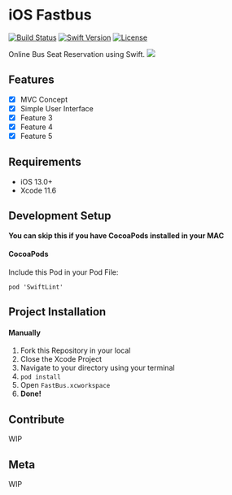 # iOS Fastbus

[![Build Status][travis-image]][travis-url]
[![Swift Version][swift-image]][swift-url]
[![License][license-image]][license-url]

Online Bus Seat Reservation using Swift. 
![](header.png)

## Features

- [x] MVC Concept
- [x] Simple User Interface
- [x] Feature 3
- [x] Feature 4
- [x] Feature 5

## Requirements

- iOS 13.0+
- Xcode 11.6

## Development Setup
**You can skip this if you have CocoaPods installed in your MAC**

#### CocoaPods
Include this Pod in your Pod File:
```
pod 'SwiftLint'
```

## Project Installation

#### Manually
1. Fork this Repository in your local
2. Close the Xcode Project
3. Navigate to your directory using your terminal
4. ```pod install```
5. Open ```FastBus.xcworkspace```
6. **Done!**

## Contribute

WIP

## Meta

WIP

[swift-image]:https://img.shields.io/badge/swift-5.0-orange.svg
[swift-url]: https://swift.org/
[license-image]: https://img.shields.io/badge/License-MIT-blue.svg
[license-url]: LICENSE
[travis-image]: https://img.shields.io/travis/dbader/node-datadog-metrics/master.svg?style=flat-square
[travis-url]: https://travis-ci.org/dbader/node-datadog-metrics
[codebeat-image]: https://codebeat.co/badges/c19b47ea-2f9d-45df-8458-b2d952fe9dad
[codebeat-url]: https://codebeat.co/projects/github-com-vsouza-awesomeios-com
